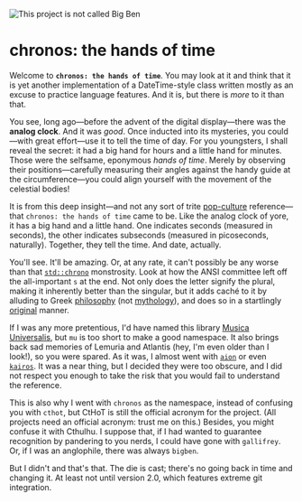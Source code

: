 ![This project is not called Big Ben](https://upload.wikimedia.org/wikipedia/commons/a/a6/Big_Ben_Clock_Face.jpg)

chronos: the hands of time
==========================

Welcome to **`chronos: the hands of time`**. You may look at it and think that it is yet another implementation of a DateTime-style class written mostly as an excuse to practice language features. And it is, but there is *more* to it than that.

You see, long ago—before the advent of the digital display—there was the **analog clock**. And it was *good*. Once inducted into its mysteries, you could—with great effort—use it to tell the time of day. For you youngsters, I shall reveal the secret:  it had a big hand for hours and a little hand for minutes. Those were the selfsame, eponymous *hands of time*. Merely by observing their positions—carefully measuring their angles against the handy guide at the circumference—you could align yourself with the movement of the celestial bodies!

It is from this deep insight—and not any sort of trite [pop-culture](https://en.wikipedia.org/wiki/Manos:_The_Hands_of_Fate) reference—that `chronos: the hands of time` came to be. Like the analog clock of yore, it has a big hand and a little hand. One indicates seconds (measured in seconds), the other indicates subseconds (measured in picoseconds, naturally). Together, they tell the time. And date, actually.

You'll see. It'll be amazing. Or, at any rate, it can't possibly be any worse than that [`std::chrono`](https://en.cppreference.com/w/cpp/header/chrono) monstrosity. Look at how the ANSI committee left off the all-important `s` at the end. Not only does the letter signify the plural, making it inherently better than the singular, but it adds caché to it by alluding to Greek [philosophy](https://en.wikipedia.org/wiki/Chronos) (not [mythology](https://en.wikipedia.org/wiki/Cronus)), and does so in a startlingly [original](http://lmgtfy.com/?q=chronos+the+hands+of+time) manner.

If I was any more pretentious, I'd have named this library [Musica Universalis](https://en.wikipedia.org/wiki/Musica_universalis), but `mu` is too short to make a good namespace. It also brings back sad memories of Lemuria and Atlantis (hey, I'm even older than I look!), so you were spared. As it was, I almost went with [`aion`](https://en.wikipedia.org/wiki/Aion_(deity)) or even [`kairos`](https://en.wikipedia.org/wiki/Kairos). It was a near thing, but I decided they were too obscure, and I did not respect you enough to take the risk that you would fail to understand the reference.

This is also why I went with `chronos` as the namespace, instead of confusing you with `cthot`, but CtHoT is still the official  acronym for the project. (All projects need an official acronym: trust me on this.) Besides, you might confuse it with Cthulhu. I suppose that, if I had wanted to guarantee recognition by pandering to you nerds, I could have gone with `gallifrey`. Or, if I was an anglophile, there was always `bigben`. 

But I didn't and that's that. The die is cast; there's no going back in time and changing it. At least not until version 2.0, which features extreme git integration.


